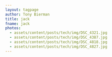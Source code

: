 ```yaml
---
layout: tagpage
author: Tony Bierman
title: jack
fname: jack
photos:
  - assets/content/posts/tech/img/DSC_4321.jpg
  - assets/content/posts/tech/img/DSC_4387.jpg
  - assets/content/posts/tech/img/DSC_4818.jpg
  - assets/content/posts/tech/img/DSC_4827.jpg
---
```

